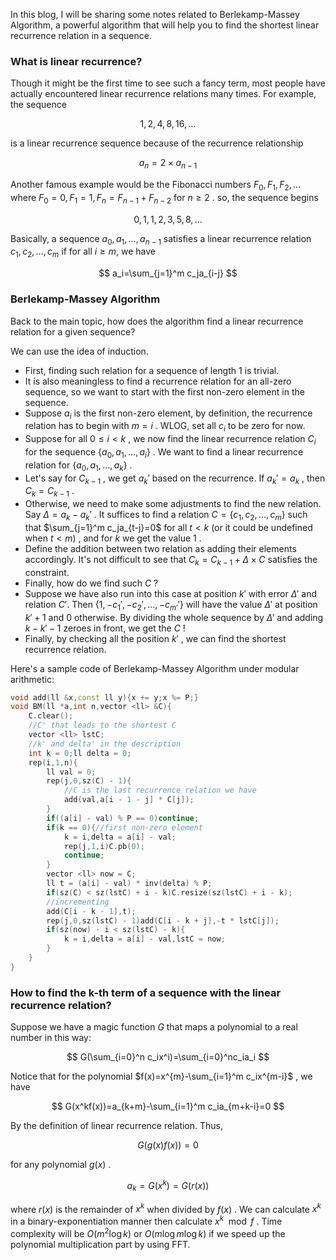 In this blog, I will be sharing some notes related to Berlekamp-Massey Algorithm, a powerful algorithm that will help you to find the shortest linear recurrence relation in a sequence.

### What is linear recurrence?

Though it might be the first time to see such a fancy term, most people have actually encountered linear recurrence relations many times. For example, the sequence


$$
1,2,4,8,16,\dots
$$


is a linear recurrence sequence because of the recurrence relationship


$$
a_n=2\times a_{n-1}
$$



Another famous example would be the Fibonacci numbers $F_0,F_1,F_2,\dots$ where $F_0=0,F_1=1,F_n=F_{n-1}+F_{n-2}$ for $n\ge 2$ . so, the sequence begins


$$
0,1,1,2,3,5,8,\dots
$$


Basically, a sequence $a_0,a_1,\dots,a_{n-1}$ satisfies a linear recurrence relation $c_1,c_2,\dots,c_m$ if for all $i\ge m$, we have


$$
a_i=\sum_{j=1}^m c_ja_{i-j}
$$



 ### Berlekamp-Massey Algorithm

Back to the main topic, how does the algorithm find a linear recurrence relation for a given sequence?

We can use the idea of induction. 

- First, finding such relation for a sequence of length 1 is trivial.
- It is also meaningless to find a recurrence relation for an all-zero sequence, so we want to start with the first non-zero element in the sequence.
- Suppose $a_i$ is the first non-zero element, by definition, the recurrence relation has to begin with $m=i$ . WLOG, set all $c_i$ to be zero for now.
- Suppose for all $0\le i < k$ ,  we now find the linear recurrence relation $C_i$ for the sequence $\{a_0,a_1,\dots,a_i\}$ . We want to find a linear recurrence relation for $\{a_0,a_1,\dots,a_k\}$ .
- Let's say for $C_{k-1}$ , we get $a_k'$ based on the recurrence. If $a_k'=a_k$ , then $C_k=C_{k-1}$ .
- Otherwise, we need to make some adjustments to find the new relation. Say $\Delta = a_k-a_k'$ . It suffices to find a relation $C=\{c_1,c_2,\dots,c_m\}$ such that $\sum_{j=1}^m c_ja_{t-j}=0$ for all $t < k$ (or it could be undefined when $t < m$) , and for $k$ we get the value $1$ .
- Define the addition between two relation as adding their elements accordingly. It's not difficult to see that $C_k=C_{k-1}+\Delta\times C$ satisfies the constraint.
- Finally, how do we find such $C$ ?
- Suppose we have also run into this case at position $k'$ with error $\Delta'$ and relation $C'$. Then $\{1,-c_1',-c_2',\dots,-c_{m'}'\}$ will have the value $\Delta'$ at position $k'+1$ and $0$ otherwise. By dividing the whole sequence by $\Delta'$ and adding $k - k'-1$ zeroes in front, we get the $C$ !
- Finally, by checking all the position $k'$ , we can find the shortest recurrence relation.

Here's a sample code of Berlekamp-Massey Algorithm under modular arithmetic:

```cpp
void add(ll &x,const ll y){x += y;x %= P;}
void BM(ll *a,int n,vector <ll> &C){
    C.clear();
    //C' that leads to the shortest C
    vector <ll> lstC;
    //k' and delta' in the description
    int k = 0;ll delta = 0;
    rep(i,1,n){
        ll val = 0;
        rep(j,0,sz(C) - 1){
            //C is the last recurrence relation we have
            add(val,a[i - 1 - j] * C[j]);
        }
        if((a[i] - val) % P == 0)continue;
        if(k == 0){//first non-zero element
            k = i,delta = a[i] - val;
            rep(j,1,i)C.pb(0);
            continue;
        }
        vector <ll> now = C;
        ll t = (a[i] - val) * inv(delta) % P;
        if(sz(C) < sz(lstC) + i - k)C.resize(sz(lstC) + i - k);
        //incrementing
        add(C[i - k - 1],t);
        rep(j,0,sz(lstC) - 1)add(C[i - k + j],-t * lstC[j]);
        if(sz(now) - i < sz(lstC) - k){
            k = i,delta = a[i] - val,lstC = now;
        }
    }
}
```

### How to find the k-th term of a sequence with the linear recurrence relation?

Suppose we have a magic function $G$ that maps a polynomial to a real number in this way:


$$
G(\sum_{i=0}^n c_ix^i)=\sum_{i=0}^nc_ia_i
$$


Notice that for the polynomial $f(x)=x^{m}-\sum_{i=1}^m c_ix^{m-i}$ ,  we have


$$
G(x^kf(x))=a_{k+m}-\sum_{i=1}^m c_ia_{m+k-i}=0
$$


By the definition of linear recurrence relation. Thus,


$$
G(g(x)f(x))=0
$$


for any polynomial $g(x)$ .


$$
a_k=G(x^k)=G(r(x))
$$


where $r(x)$ is the remainder of $x^k$ when divided by $f(x)$ . We can calculate $x^k$ in a binary-exponentiation manner then calculate $x^k\mod f$ . Time complexity will be $O(m^2\log k)$ or $O(m\log m\log k)$ if we speed up the polynomial multiplication part by using FFT.



 